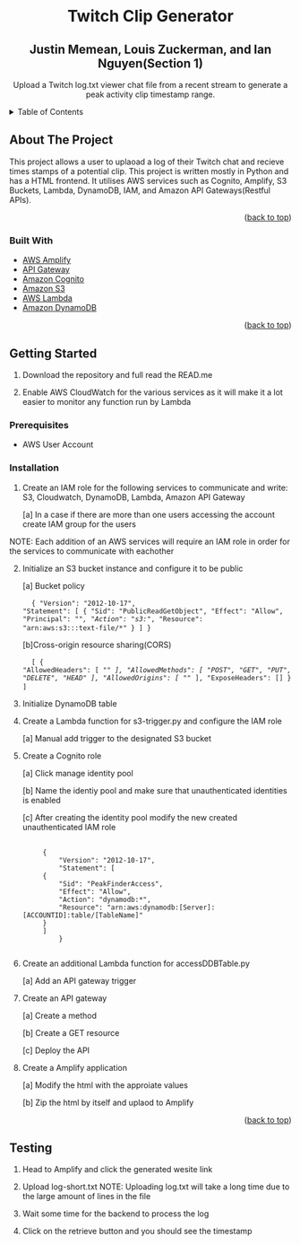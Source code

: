 <div id="top"></div>
<!--
*** Thanks for checking out the Best-README-Template. If you have a suggestion
*** that would make this better, please fork the repo and create a pull request
*** or simply open an issue with the tag "enhancement".
*** Don't forget to give the project a star!
*** Thanks again! Now go create something AMAZING! :D
-->



<!-- PROJECT SHIELDS -->
<!--
*** I'm using markdown "reference style" links for readability.
*** Reference links are enclosed in brackets [ ] instead of parentheses ( ).
*** See the bottom of this document for the declaration of the reference variables
*** for contributors-url, forks-url, etc. This is an optional, concise syntax you may use.
*** https://www.markdownguide.org/basic-syntax/#reference-style-links
-->
<!-- [![Contributors][contributors-shield]][contributors-url]
[![Forks][forks-shield]][forks-url]
[![Stargazers][stars-shield]][stars-url]
[![Issues][issues-shield]][issues-url]
[![MIT License][license-shield]][license-url]
[![LinkedIn][linkedin-shield]][linkedin-url] -->



<!-- PROJECT LOGO -->
<br />
<div align="center">
<!--   <a href="https://github.com/othneildrew/Best-README-Template">
    <img src="images/logo.png" alt="Logo" width="80" height="80">
  </a> -->

  <h1 align="center">Twitch Clip Generator</h1>
  <h2 align="center">Justin Memean, Louis Zuckerman, and Ian Nguyen(Section 1)</h2>

  <p align="center">
    Upload a Twitch log.txt viewer chat file from a recent stream to generate a peak activity clip timestamp range.
  </p>
</div>



<!-- TABLE OF CONTENTS -->
<details>
  <summary>Table of Contents</summary>
  <ol>
    <li>
      <a href="#about-the-project">About The Project</a>
      <ul>
        <li><a href="#built-with">Built With</a></li>
      </ul>
    </li>
    <li>
      <a href="#getting-started">Getting Started</a>
      <ul>
        <li><a href="#prerequisites">Prerequisites</a></li>
        <li><a href="#installation">Installation</a></li>
      </ul>
    </li>
    <li><a href="#usage">Usage</a></li>
    <li><a href="#testing">Testing</a></li>
<!--     <li><a href="#roadmap">Roadmap</a></li>
<!--     <li><a href="#contributing">Contributing</a></li> -->
<!--    <li><a href="#license">License</a></li>
    <li><a href="#contact">Contact</a></li>
    <li><a href="#acknowledgments">Acknowledgments</a></li> -->
  </ol>
</details>



<!-- ABOUT THE PROJECT -->
## About The Project
This project allows a user to uplaoad a log of their Twitch chat and recieve times stamps of a potential clip. This project
is written mostly in Python and has a HTML frontend.  It utilises AWS services such as Cognito, Amplify, S3 Buckets, Lambda, DynamoDB, IAM, and Amazon API Gateways(Restful APIs).

<p align="right">(<a href="#top">back to top</a>)</p>



### Built With

* [AWS Amplify](https://aws.amazon.com/amplify/)
* [API Gateway](https://aws.amazon.com/api-gateway/)
* [Amazon Cognito](https://aws.amazon.com/cognito/)
* [Amazon S3](https://aws.amazon.com/s3/)
* [AWS Lambda](https://aws.amazon.com/lambda/)
* [Amazon DynamoDB](https://aws.amazon.com/dynamodb/)

<p align="right">(<a href="#top">back to top</a>)</p>



<!-- GETTING STARTED -->
## Getting Started
1. Download the repository and full read the READ.me

2. Enable AWS CloudWatch for the various services as it will make it a lot easier to monitor any function run by Lambda

### Prerequisites
* AWS User Account

### Installation
1. Create an IAM role for the following services to communicate and write: S3, Cloudwatch, 
   DynamoDB, Lambda, Amazon API Gateway
   
   [a] In a case if there are more than one users accessing the account create IAM group for the users

NOTE: Each addition of an AWS services will require an IAM role in order for the services to communicate with eachother

2. Initialize an S3 bucket instance and configure it to be public
   
   [a] Bucket policy
       <pre>
        <code>
         {
            "Version": "2012-10-17",
            "Statement": [
                {
                    "Sid": "PublicReadGetObject",
                    "Effect": "Allow",
                    "Principal": "*",
                    "Action": "s3:*",
                    "Resource": "arn:aws:s3:::text-file/*"
                }
            ]
         }
        </code>
   </pre>    
       
    [b]Cross-origin resource sharing(CORS)
       <pre>
        <code>
        [
            {
                "AllowedHeaders": [
                    "*"
                ],
                "AllowedMethods": [
                    "POST",
                    "GET",
                    "PUT",
                    "DELETE",
                    "HEAD"
                ],
                "AllowedOrigins": [
                    "*"
                ],
                "ExposeHeaders": []
            }
        ]
        </code>
   </pre>

3. Initialize DynamoDB table

4. Create a Lambda function for s3-trigger.py and configure the IAM role
   
   [a] Manual add trigger to the designated S3 bucket

5. Create a Cognito role
   
   [a] Click manage identity pool

   [b] Name the identiy pool and make sure that unauthenticated identities is enabled

   [c] After creating the identity pool modify the new created unauthenticated IAM role
   <pre>
        <code>
        {
            "Version": "2012-10-17",
            "Statement": [
        {
            "Sid": "PeakFinderAccess",
            "Effect": "Allow",
            "Action": "dynamodb:*",
            "Resource": "arn:aws:dynamodb:[Server]:[ACCOUNTID]:table/[TableName]"
        }
        ]
            } 
        </code>
   </pre>

6. Create an additional Lambda function for accessDDBTable.py 
   
   [a] Add an API gateway trigger 

7. Create an API gateway 
   
   [a] Create a method 

   [b] Create a GET resource 

   [c] Deploy the API 

8. Create a Amplify application
   
   [a] Modify the html with the approiate values

   [b] Zip the html by itself and uplaod to Amplify 

<p align="right">(<a href="#top">back to top</a>)</p>

## Testing
1. Head to Amplify and click the generated wesite link

2. Upload log-short.txt
NOTE: Uploading log.txt will take a long time due to the large amount of lines in the file

3. Wait some time for the backend to process the log

4. Click on the retrieve button and you should see the timestamp
